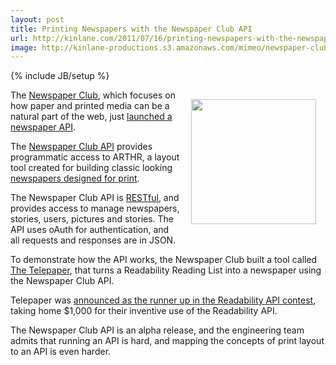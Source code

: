 ```yaml
---
layout: post
title: Printing Newspapers with the Newspaper Club API
url: http://kinlane.com/2011/07/16/printing-newspapers-with-the-newspaper-club-api/
image: http://kinlane-productions.s3.amazonaws.com/mimeo/newspaper-club/newspaper-club-api.png
---
```

{% include JB/setup %}
<p>
     <img style="padding: 15px;" src="http://kinlane-productions.s3.amazonaws.com/mimeo/newspaper-club/newspaper-club-api.png"  width="200" align="right" />
</p>

<p>
     The <a title="Newspaper Club" href="http://www.newspaperclub.com/">Newspaper Club</a>, which focuses on how paper and printed media can be a natural part of the web, just <a title="launched a newspaper API" href="http://blog.newspaperclub.com/2011/07/15/newspaperclub-api-alpha/">launched a newspaper API</a>.
</p>

<p>
     The <a title="Newspaper Club API" href="http://developer.newspaperclub.com/api/v1/">Newspaper Club API</a> provides programmatic access to ARTHR, a layout tool created for building classic looking <a title="newspapers designed for print" href="http://developer.mimeo.com/blog/blog_detail.php?ID=154" target="_blank">newspapers designed for print</a>.
</p>

<p>
     The Newspaper Club API is <a title="RESTful" href="http://www.apievangelist.com/ecosystem-building-blocks-detail.php?Building_Block_ID=196">RESTful</a>, and provides access to manage newspapers, stories, users, pictures and stories. The API uses oAuth for authentication, and all requests and responses are in JSON.
</p>

<p>
     To demonstrate how the API works, the Newspaper Club built a tool called <a title="The Telepaper" href="http://telepaper.newspaperclub.com/">The Telepaper</a>, that turns a Readability Reading List into a newspaper using the Newspaper Club API.
</p>

<p>
     Telepaper was <a title="announced as the runner up in the readability api contests" href="http://blog.readability.com/2011/07/readability-api-contest-the-winners/">announced as the runner up in the Readability API contest</a>, taking home $1,000 for their inventive use of the Readability API.
</p>

<p>
     The Newspaper Club API is an alpha release, and the engineering team admits that running an API is hard, and mapping the concepts of print layout to an API is even harder.
</p>